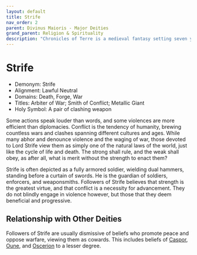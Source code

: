 ```yaml
---
layout: default
title: Strife
nav_order: 2
parent: Divinus Maioris - Major Deities
grand_parent: Religion & Spirituality
description: "Chronicles of Terre is a medieval fantasy setting seven years in the writing, currently for dungeons & dragons 5th edition."
---
```


# Strife

- Demonym: Strife
- Alignment: Lawful Neutral
- Domains: Death, Forge, War
- Titles: Arbiter of War; Smith of Conflict; Metallic Giant
- Holy Symbol: A pair of clashing weapon

Some actions speak louder than words, and some violences are more efficient than diplomacies. Conflict is the tendency of humanity, brewing countless wars and clashes spanning different cultures and ages. While many abhor and denounce violence and the waging of war, those devoted to Lord Strife view them as simply one of the natural laws of the world, just like the cycle of life and death. The strong shall rule, and the weak shall obey, as after all, what is merit without the strength to enact them?

Strife is often depicted as a fully armored soldier, wielding dual hammers, standing before a curtain of swords. He is the guardian of soldiers, enforcers, and weaponsmiths. Followers of Strife believes that strength is the greatest virtue, and that conflict is a necessity for advancement. They do not blindly engage in violence however, but those that they deem beneficial and progressive.

## Relationship with Other Deities

Followers of Strife are usually dismissive of beliefs who promote peace and oppose warfare, viewing them as cowards. This includes beliefs of [Caspor](../patronus/Caspor), [Oune](../pars/Oune), and [Oscerion](Oscerion) to a lesser degree.
